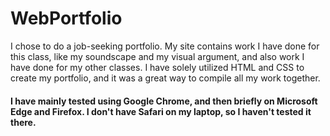 # WebPortfolio

I chose to do a job-seeking portfolio. My site contains work I have done for this class, like my soundscape and my visual argument, and also work I have done for my other classes. I have solely utilized HTML and CSS to create my portfolio, and it was a great way to compile all my work together.

#### I have mainly tested using Google Chrome, and then briefly on Microsoft Edge and Firefox. I don't have Safari on my laptop, so I haven't tested it there. 
